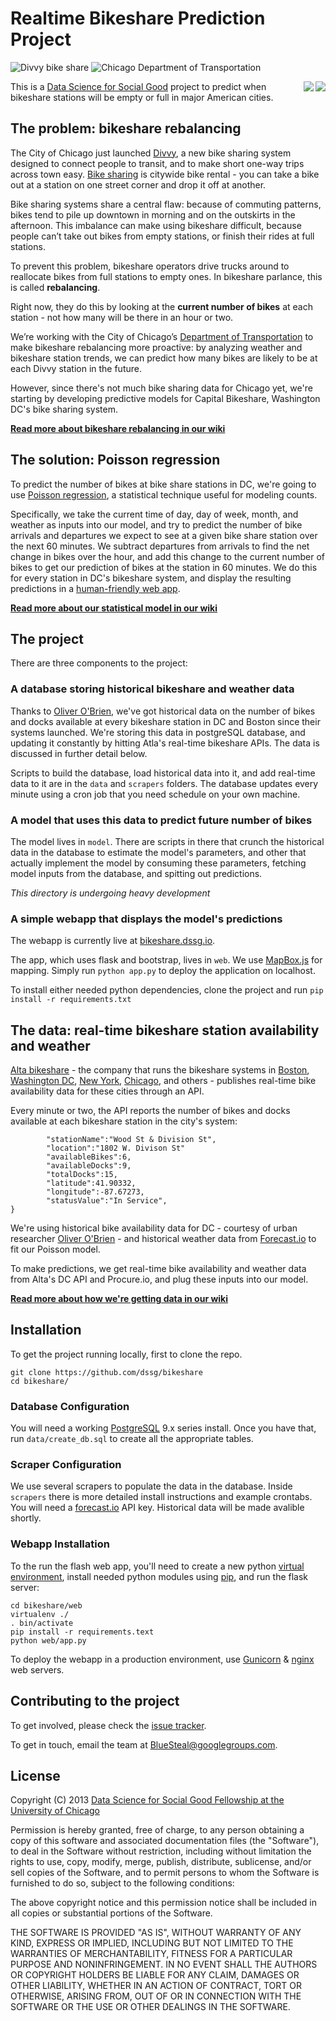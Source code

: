 # Realtime Bikeshare Prediction Project 

![Divvy bike share](http://dssg.io/img/partners/divvy.jpg)
![Chicago Department of Transportation](http://dssg.io/img/partners/cdot.jpg)

<img src="http://dssg.io/img/partners/divvy.jpg" align="right">
<img src="http://dssg.io/img/partners/cdot.jpg" align="right">

This is a [Data Science for Social Good](http://www.dssg.io) project to predict when bikeshare stations will be empty or full in major American cities.

## The problem: bikeshare rebalancing

The City of Chicago just launched [Divvy](http://divvybikes.com/), a new bike sharing system designed to connect people to transit, and to make short one-way trips across town easy. [Bike sharing](http://en.wikipedia.org/wiki/Bicycle_sharing_system) is citywide bike rental - you can take a bike out at a station on one street corner and drop it off at another.

Bike sharing systems share a central flaw: because of commuting patterns, bikes tend to pile up downtown in morning and on the outskirts in the afternoon. This imbalance can make using bikeshare difficult, because people can’t take out bikes from empty stations, or finish their rides at full stations.

To prevent this problem, bikeshare operators drive trucks around to reallocate bikes from full stations to empty ones. In bikeshare parlance, this is called **rebalancing**.

Right now, they do this by looking at the **current number of bikes** at each station - not how many will be there in an hour or two.

We’re working with the City of Chicago’s [Department of Transportation](http://www.cityofchicago.org/city/en/depts/cdot.html) to make bikeshare rebalancing more proactive: by analyzing weather and bikeshare station trends, we can predict how many bikes are likely to be at each Divvy station in the future.

However, since there's not much bike sharing data for Chicago yet, we're starting by developing predictive models for Capital Bikeshare, Washington DC's bike sharing system.

**[Read more about bikeshare rebalancing in our wiki](wiki/problem)**

## The solution: Poisson regression
To predict the number of bikes at bike share stations in DC, we're going to use [Poisson regression](http://www.umass.edu/wsp/statistics/lessons/poisson/), a statistical technique useful for modeling counts. 

Specifically, we take the current time of day, day of week, month, and weather as inputs into our model, and try to predict the number of bike arrivals and departures we expect to see at a given bike share station over the next 60 minutes. We subtract departures from arrivals to find the net change in bikes over the hour, and add this change to the current number of bikes to get our prediction of bikes at the station in 60 minutes. We do this for every station in DC's bikeshare system, and display the resulting predictions in a [human-friendly web app](http://bikeshare.dssg.io).

**[Read more about our statistical model in our wiki](wiki/methodology)**

## The project
There are three components to the project:

### **A database storing historical bikeshare and weather data**

Thanks to [Oliver O'Brien](http://oliverobrien.co.uk/bikesharemap/), we've got historical data on the number of bikes and docks available at every bikeshare station in DC and Boston since their systems launched. We're storing this data in postgreSQL database, and updating it constantly by hitting Atla's real-time bikeshare APIs. The data is discussed in further detail below.

Scripts to build the database, load historical data into it, and add real-time data to it are in the `data` and `scrapers` folders. The database updates every minute using a cron job that you need schedule on your own machine.

### **A model that uses this data to predict future number of bikes**

The model lives in `model`. There are scripts in there that crunch the historical data in the database to estimate the model's parameters, and other that actually implement the model by consuming these parameters, fetching model inputs from the database, and spitting out predictions.

*This directory is undergoing heavy development*

### **A simple webapp that displays the model's predictions**

The webapp is currently live at [bikeshare.dssg.io](http://bikeshare.dssg.io/).

The app, which uses flask and bootstrap, lives in `web`. We use [MapBox.js](http://mapboxjs.org) for mapping. Simply run `python app.py` to deploy the application on localhost. 

To install either needed python dependencies, clone the project and run `pip install -r requirements.txt`

## The data: real-time bikeshare station availability and weather

[Alta bikeshare](http://www.altabicycleshare.com/) - the company that runs the bikeshare systems in [Boston](thehubway.com/), [Washington DC](http://www.capitalbikeshare.com/), [New York](http://citibikenyc.com/), [Chicago](http://divvybikes.com/), and others - publishes real-time bike availability data for these cities through an API.

Every minute or two, the API reports the number of bikes and docks available at each bikeshare station in the city's system:

```{"id":17,
		"stationName":"Wood St & Division St",
		"location":"1802 W. Divison St"
		"availableBikes":6,
		"availableDocks":9,
		"totalDocks":15,
		"latitude":41.90332,
		"longitude":-87.67273,
		"statusValue":"In Service",
}
```

We're using historical bike availability data for DC - courtesy of urban researcher [Oliver O'Brien](oliverobrien.co.uk) - and historical weather data from [Forecast.io](forecast.io) to fit our Poisson model.

To make predictions, we get real-time bike availability and weather data from Alta's DC API and Procure.io, and plug these inputs into our model. 

**[Read more about how we're getting data in our wiki](wiki/data)**

## Installation 

To get the project running locally, first to clone the repo. 
````
git clone https://github.com/dssg/bikeshare
cd bikeshare/
````

### Database Configuration 
You will need a working [PostgreSQL](http://www.postgresql.org) 9.x series install. Once you have that, run `data/create_db.sql` to create all the appropriate tables. 

### Scraper Configuration 
We use several scrapers to populate the data in the database. Inside `scrapers` there is more detailed install instructions and example crontabs. You will need a [forecast.io](http://forecast.io/developer) API key. Historical data will be made avalible shortly. 

### Webapp Installation

To the run the flash web app, you'll need to create a new python [virtual environment](http://docs.python-guide.org/en/latest/dev/virtualenvs/), install needed python modules using [pip](http://dubroy.com/blog/so-you-want-to-install-a-python-package/), and run the flask server:

````
cd bikeshare/web
virtualenv ./
. bin/activate
pip install -r requirements.text
python web/app.py
````

To deploy the webapp in a production environment, use [Gunicorn](http://gunicorn.org/) & [nginx](http://nginx.org/) web servers.


## Contributing to the project
To get involved, please check the [issue tracker](https://github.com/dssg/bikeshare/issues).

To get in touch, email the team at BlueSteal@googlegroups.com.

## License 

Copyright (C) 2013 [Data Science for Social Good Fellowship at the University of Chicago](http://dssg.io)

Permission is hereby granted, free of charge, to any person obtaining a copy of this software and associated documentation files (the "Software"), to deal in the Software without restriction, including without limitation the rights to use, copy, modify, merge, publish, distribute, sublicense, and/or sell copies of the Software, and to permit persons to whom the Software is furnished to do so, subject to the following conditions:

The above copyright notice and this permission notice shall be included in all copies or substantial portions of the Software.

THE SOFTWARE IS PROVIDED "AS IS", WITHOUT WARRANTY OF ANY KIND, EXPRESS OR IMPLIED, INCLUDING BUT NOT LIMITED TO THE WARRANTIES OF MERCHANTABILITY, FITNESS FOR A PARTICULAR PURPOSE AND NONINFRINGEMENT. IN NO EVENT SHALL THE AUTHORS OR COPYRIGHT HOLDERS BE LIABLE FOR ANY CLAIM, DAMAGES OR OTHER LIABILITY, WHETHER IN AN ACTION OF CONTRACT, TORT OR OTHERWISE, ARISING FROM, OUT OF OR IN CONNECTION WITH THE SOFTWARE OR THE USE OR OTHER DEALINGS IN THE SOFTWARE.

